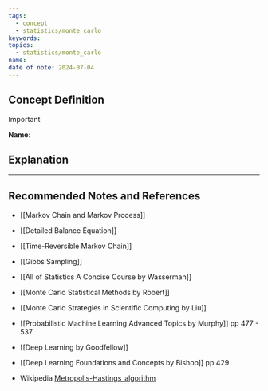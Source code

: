 ```yaml
---
tags:
  - concept
  - statistics/monte_carlo
keywords: 
topics:
  - statistics/monte_carlo
name: 
date of note: 2024-07-04
---
```


## Concept Definition

>[!important]
>**Name**: 



## Explanation





-----------
##  Recommended Notes and References


- [[Markov Chain and Markov Process]]
- [[Detailed Balance Equation]]
- [[Time-Reversible Markov Chain]]

- [[Gibbs Sampling]]

- [[All of Statistics A Concise Course by Wasserman]]
- [[Monte Carlo Statistical Methods by Robert]]
- [[Monte Carlo Strategies in Scientific Computing by Liu]]

- [[Probabilistic Machine Learning Advanced Topics by Murphy]] pp 477 - 537
- [[Deep Learning by Goodfellow]]
- [[Deep Learning Foundations and Concepts by Bishop]] pp 429


- Wikipedia [Metropolis-Hastings_algorithm](https://en.wikipedia.org/wiki/Metropolis%E2%80%93Hastings_algorithm)